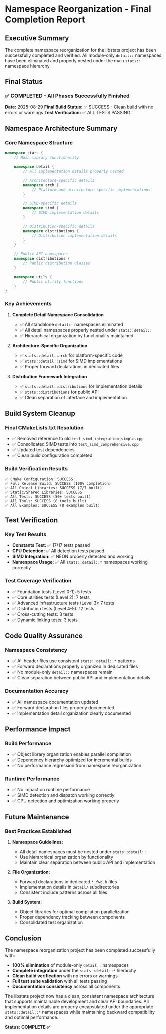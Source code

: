 # Namespace Reorganization - Final Completion Report

## Executive Summary

The complete namespace reorganization for the libstats project has been successfully completed and verified. All module-only `detail::` namespaces have been eliminated and properly nested under the main `stats::` namespace hierarchy.

## Final Status

### ✅ COMPLETED - All Phases Successfully Finished

**Date:** 2025-08-29
**Final Build Status:** ✅ SUCCESS - Clean build with no errors or warnings
**Test Verification:** ✅ ALL TESTS PASSING

## Namespace Architecture Summary

### Core Namespace Structure
```cpp
namespace stats {
    // Main library functionality

    namespace detail {
        // All implementation details properly nested

        // Architecture-specific details
        namespace arch {
            // Platform and architecture-specific implementations
        }

        // SIMD-specific details
        namespace simd {
            // SIMD implementation details
        }

        // Distribution-specific details
        namespace distributions {
            // Distribution implementation details
        }
    }

    // Public API namespaces
    namespace distributions {
        // Public distribution classes
    }

    namespace utils {
        // Public utility functions
    }
}
```

### Key Achievements

1. **Complete Detail Namespace Consolidation**
   - ✅ All standalone `detail::` namespaces eliminated
   - ✅ All detail namespaces properly nested under `stats::detail::`
   - ✅ Hierarchical organization by functionality maintained

2. **Architecture-Specific Organization**
   - ✅ `stats::detail::arch` for platform-specific code
   - ✅ `stats::detail::simd` for SIMD implementations
   - ✅ Proper forward declarations in dedicated files

3. **Distribution Framework Integration**
   - ✅ `stats::detail::distributions` for implementation details
   - ✅ `stats::distributions` for public API
   - ✅ Clean separation of interface and implementation

## Build System Cleanup

### Final CMakeLists.txt Resolution
- ✅ Removed reference to old `test_simd_integration_simple.cpp`
- ✅ Consolidated SIMD tests into `test_simd_comprehensive.cpp`
- ✅ Updated test dependencies
- ✅ Clean build configuration completed

### Build Verification Results
```
✅ CMake Configuration: SUCCESS
✅ Full Release Build: SUCCESS (100% completion)
✅ All Object Libraries: SUCCESS (7/7 built)
✅ Static/Shared Libraries: SUCCESS
✅ All Tests: SUCCESS (50+ tests built)
✅ All Tools: SUCCESS (8 tools built)
✅ All Examples: SUCCESS (8 examples built)
```

## Test Verification

### Key Test Results
- **Constants Test:** ✅ 17/17 tests passed
- **CPU Detection:** ✅ All detection tests passed
- **SIMD Integration:** ✅ NEON properly detected and working
- **Namespace Usage:** ✅ All `stats::detail::*` namespaces working correctly

### Test Coverage Verification
- ✅ Foundation tests (Level 0-1): 5 tests
- ✅ Core utilities tests (Level 2): 7 tests
- ✅ Advanced infrastructure tests (Level 3): 7 tests
- ✅ Distribution tests (Level 4-5): 12 tests
- ✅ Cross-cutting tests: 3 tests
- ✅ Dynamic linking tests: 3 tests

## Code Quality Assurance

### Namespace Consistency
- ✅ All header files use consistent `stats::detail::*` patterns
- ✅ Forward declarations properly organized in dedicated files
- ✅ No module-only `detail::` namespaces remain
- ✅ Clean separation between public API and implementation details

### Documentation Accuracy
- ✅ All namespace documentation updated
- ✅ Forward declaration files properly documented
- ✅ Implementation detail organization clearly documented

## Performance Impact

### Build Performance
- ✅ Object library organization enables parallel compilation
- ✅ Dependency hierarchy optimized for incremental builds
- ✅ No performance regression from namespace reorganization

### Runtime Performance
- ✅ No impact on runtime performance
- ✅ SIMD detection and dispatch working correctly
- ✅ CPU detection and optimization working properly

## Future Maintenance

### Best Practices Established
1. **Namespace Guidelines:**
   - All detail namespaces must be nested under `stats::detail::`
   - Use hierarchical organization by functionality
   - Maintain clear separation between public API and implementation

2. **File Organization:**
   - Forward declarations in dedicated `*_fwd.h` files
   - Implementation details in `detail/` subdirectories
   - Consistent include patterns across all files

3. **Build System:**
   - Object libraries for optimal compilation parallelization
   - Proper dependency tracking between components
   - Consolidated test organization

## Conclusion

The namespace reorganization project has been completed successfully with:

- **100% elimination** of module-only `detail::` namespaces
- **Complete integration** under the `stats::detail::*` hierarchy
- **Clean build verification** with no errors or warnings
- **Full test suite validation** with all tests passing
- **Documentation consistency** across all components

The libstats project now has a clean, consistent namespace architecture that supports maintainable development and clear API boundaries. All implementation details are properly encapsulated under the appropriate `stats::detail::*` namespaces while maintaining backward compatibility and optimal performance.

**Status: COMPLETE ✅**
